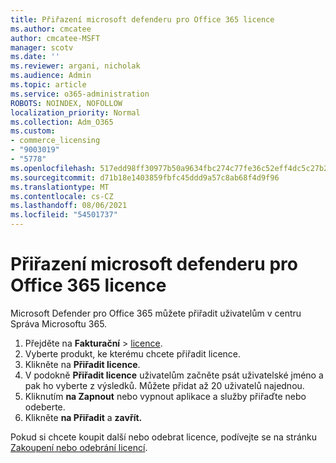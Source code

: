```yaml
---
title: Přiřazení microsoft defenderu pro Office 365 licence
ms.author: cmcatee
author: cmcatee-MSFT
manager: scotv
ms.date: ''
ms.reviewer: argani, nicholak
ms.audience: Admin
ms.topic: article
ms.service: o365-administration
ROBOTS: NOINDEX, NOFOLLOW
localization_priority: Normal
ms.collection: Adm_O365
ms.custom:
- commerce_licensing
- "9003019"
- "5778"
ms.openlocfilehash: 517edd98ff30977b50a9634fbc274c77fe36c52eff4dc5c27b24e1d57dc7cc8e
ms.sourcegitcommit: d71b18e1403859fbfc45ddd9a57c8ab68f4d9f96
ms.translationtype: MT
ms.contentlocale: cs-CZ
ms.lasthandoff: 08/06/2021
ms.locfileid: "54501737"
---
```

# <a name="assign-microsoft-defender-for-office-365-licenses"></a>Přiřazení microsoft defenderu pro Office 365 licence

Microsoft Defender pro Office 365 můžete přiřadit uživatelům v centru Správa Microsoftu 365.

1. Přejděte na **Fakturační**  >  [licence](https://go.microsoft.com/fwlink/p/?linkid=842264).
2. Vyberte produkt, ke kterému chcete přiřadit licence.
3. Klikněte na **Přiřadit licence**.
4. V podokně **Přiřadit licence**  uživatelům začněte psát uživatelské jméno a pak ho vyberte z výsledků. Můžete přidat až 20 uživatelů najednou.
5. Kliknutím **na Zapnout**  nebo vypnout aplikace a služby přiřaďte nebo odeberte.
6. Klikněte **na Přiřadit** a **zavřít.**

Pokud si chcete koupit další nebo odebrat licence, podívejte se na stránku [Zakoupení nebo odebrání licencí](/microsoft-365/commerce/licenses/buy-licenses#buy-or-remove-licenses-for-your-business-subscription).